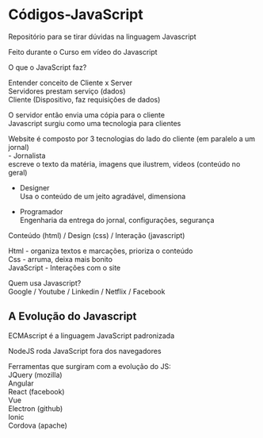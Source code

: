 # Códigos-JavaScript
Repositório para se tirar dúvidas na linguagem Javascript

Feito durante o Curso em vídeo do Javascript

O que o JavaScript faz?

Entender conceito de Cliente x Server
<br>Servidores prestam serviço (dados)
<br>Cliente (Dispositivo, faz requisições de dados)

O servidor então envia uma cópia para o cliente
<br>Javascript surgiu como uma tecnologia para clientes

Website é composto por 3 tecnologias do lado do cliente (em paralelo a um jornal)
<br>- Jornalista
<br>escreve o texto da matéria, imagens que ilustrem, videos (conteúdo no geral)

- Designer
<br>Usa o conteúdo de um jeito agradável, dimensiona

- Programador
<br>Engenharia da entrega do jornal, configurações, segurança

Conteúdo (html) / Design (css) / Interação (javascript)

Html - organiza textos e marcações, prioriza o conteúdo
<br>Css - arruma, deixa mais bonito
<br>JavaScript - Interações com o site

Quem usa Javascript? 
<br>Google / Youtube / Linkedin / Netflix / Facebook

## A Evolução do Javascript

ECMAscript é a linguagem JavaScript padronizada

NodeJS roda JavaScript fora dos navegadores

Ferramentas que surgiram com a evolução do JS: 
<br>JQuery (mozilla)
<br>Angular
<br>React (facebook)
<br>Vue
<br>Electron (github)
<br>Ionic
<br>Cordova (apache)

